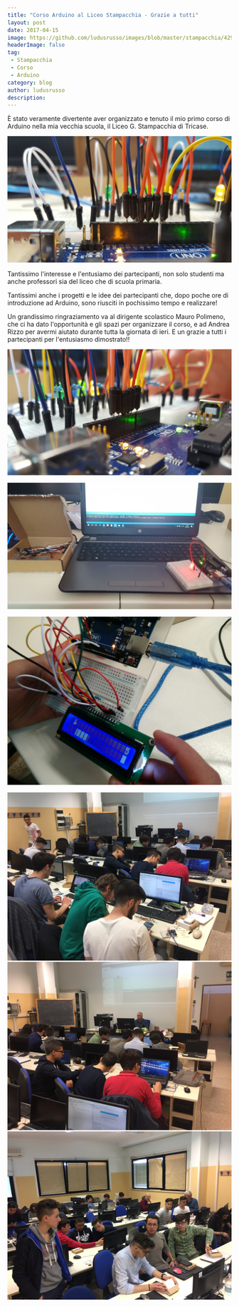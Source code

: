 ```yaml
---
title: "Corso Arduino al Liceo Stampacchia - Grazie a tutti"
layout: post
date: 2017-04-15
image: https://github.com/ludusrusso/images/blob/master/stampacchia/429839548_15180008906508156947.jpg?raw=true
headerImage: false
tag:
 - Stampacchia
 - Corso
 - Arduino
category: blog
author: ludusrusso
description: 
---
```


È stato veramente divertente aver organizzato e tenuto il mio primo corso di Arduino nella mia vecchia scuola, il Liceo G. Stampacchia di Tricase.

![](https://github.com/ludusrusso/images/blob/master/stampacchia/429839548_15180008906508156947.jpg?raw=true)

Tantissimo l'interesse e l'entusiamo dei partecipanti, non solo studenti ma anche professori sia del liceo che di scuola primaria.

Tantissimi anche i progetti e le idee dei partecipanti che, dopo poche ore di introduzione ad Arduino, sono riusciti in pochissimo tempo e realizzare! 

Un grandissimo ringraziamento va al dirigente scolastico Mauro Polimeno, che ci ha dato l'opportunità e gli spazi per organizzare il corso, e ad Andrea Rizzo per avermi aiutato durante tutta la giornata di ieri.
E un grazie a tutti i partecipanti per l'entusiasmo dimostrato!!

![](https://github.com/ludusrusso/images/blob/master/stampacchia/430509668_5099670742256406301.jpg?raw=true)

![](https://github.com/ludusrusso/images/blob/master/stampacchia/430517112_13201974008426520802.jpg?raw=true)

![](https://github.com/ludusrusso/images/blob/master/stampacchia/430528938_9303448935594151752.jpg?raw=true)

![](https://github.com/ludusrusso/images/blob/master/stampacchia/IMG_2349.JPG?raw=true)
![](https://github.com/ludusrusso/images/blob/master/stampacchia/IMG_2350.JPG?raw=true)
![](https://github.com/ludusrusso/images/blob/master/stampacchia/IMG_2351.JPG?raw=true)
